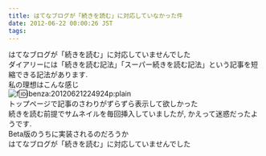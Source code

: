 ```yaml
---
title: はてなブログが「続きを読む」に対応していなかった件
date: 2012-06-22 00:00:26 JST
tags: 
---
```


はてなブログが「続きを読む」に対応していませんでした  
ダイアリーには「続きを読む記法」「スーパー続きを読む記法」という記事を短縮できる記法があります\.  
私の理想はこんな感じ  
![f:id:ibenza:20120621224924p:plain](/2012/06/22/20120621224924.png)  
トップページで記事のさわりがずらずら表示して欲しかった  
続きを読む前提でサムネイルを毎回挿入していましたが, かえって迷惑だったようです\.  
Beta版のうちに実装されるのだろうか  
はてなブログが「続きを読む」に対応していませんでした


